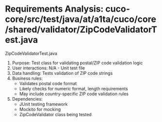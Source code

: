 # Requirements Analysis: cuco-core/src/test/java/at/a1ta/cuco/core/shared/validator/ZipCodeValidatorTest.java

ZipCodeValidatorTest.java
1. Purpose: Test class for validating postal/ZIP code validation logic
2. User interactions: N/A - Unit test file
3. Data handling: Tests validation of ZIP code strings
4. Business rules:
   - Validates postal code format
   - Likely checks for numeric format, length requirements
   - May include country-specific ZIP code validation rules
5. Dependencies:
   - JUnit testing framework
   - Mockito for mocking
   - ZipCodeValidator class being tested
